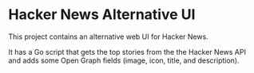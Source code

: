 # Hacker News Alternative UI

This project contains an alternative web UI for Hacker News.

It has a Go script that gets the top stories from the the Hacker News API and adds some Open Graph fields (image, icon, title, and description).
